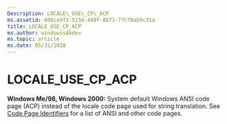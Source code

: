 ```yaml
---
Description: LOCALE\_USE\_CP\_ACP
ms.assetid: 686ca9f2-515d-449f-8871-77c78ab5c31a
title: LOCALE_USE_CP_ACP
ms.author: windowssdkdev
ms.topic: article
ms.date: 05/31/2018
---
```


# LOCALE\_USE\_CP\_ACP

**Windows Me/98, Windows 2000:** System default Windows ANSI code page (ACP) instead of the locale code page used for string translation. See [Code Page Identifiers](code-page-identifiers.md) for a list of ANSI and other code pages.

 

 



